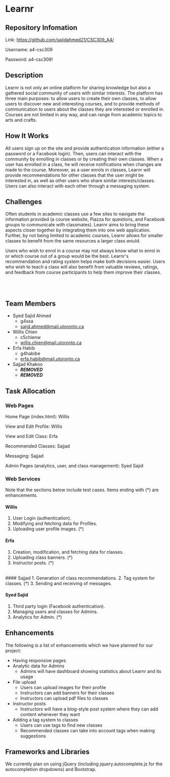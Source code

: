 # Learnr

## Repository Infomation

Link: https://github.com/sajidahmed21/CSC309_A4/

Username: a4-csc309

Password: a4-csc309!

## Description
Learnr is not only an online platform for sharing knowledge but also a gathered social community of users with similar interests. The platform has three main purposes: to allow users to create their own classes, to allow users to discover new and interesting courses, and to provide methods of communication to users about the classes they are interested or enrolled in. Courses are not limited in any way, and can range from academic topics to arts and crafts.

## How It Works
All users sign up on the site and provide authentication information (either a password or a Facebook login). Then, users can interact with the community by enrolling in classes or by creating their own classes. When a user has enrolled in a class, he will receive notifications when changes are made to the course. Moreover, as a user enrols in classes, Learnr will provide recommendations for other classes that the user might be interested in, as well as other users who share similar interests/classes. Users can also interact with each other through a messaging system.

## Challenges
Often students in academic classes use a few sites to navigate the information provided (a course website, Piazza for questions, and Facebook groups to communicate with classmates). Learnr aims to bring these aspects closer together by integrating them into one web application. Further, by not being limited to academic courses, Learnr allows for smaller classes to benefit from the same resources a larger class would.

Users who wish to enrol in a course may not always know what to enrol in or which course out of a group would be the best. Learnr's recommendation and rating system helps make both decisions easier. Users who wish to teach a class will also benefit from valuable reviews, ratings, and feedback from course participants to help them improve their classes.

<br/><br/>

## Team Members
* Syed Sajid Ahmed
    * g4ssa
    * sajid.ahmed@mail.utoronto.ca
* Willis Chien
    * c5chienw
    * willis.chien@mail.utoronto.ca
* Erfa Habib
    * g4habibe
    * erfa.habib@mail.utoronto.ca
* Sajjad Khakoo
    * ***REMOVED***
    * ***REMOVED***

## Task Allocation
### Web Pages
Home Page (index.html): Willis 

View and Edit Profile: Willis

View and Edit Class: Erfa

Recommended Classes: Sajjad

Messaging: Sajjad

Admin Pages (analytics, user, and class management): Syed Sajid

### Web Services
Note that the sections below include test cases. Items ending with (*) are enhancements.

#### Willis
1. User Login (authentication).
2. Modifying and fetching data for Profiles.
3. Uploading user profile images. (*)

#### Erfa
1. Creation, modification, and fetching data for classes.
2. Uploading class banners. (*)
3. Instructor posts. (*)

<br/>
#### Sajjad
1. Generation of class recommendations.
2. Tag system for classes. (*)
3. Sending and receiving of messages.

#### Syed Sajid
1. Third party login (Facebook authentication).
2. Managing users and classes for Admins.
3. Analytics for Admin. (*)

## Enhancements
The following is a list of enhancements which we have planned for our project:

* Having responsive pages
* Analytic data for Admins
    * Admins will have dashboard showing statistics about Learnr and its usage
* File upload
    * Users can upload images for their profile
    * Instructors can add banners for their classes
    * Instructors can upload pdf files to classes
* Instructor posts
    * Instructors will have a blog-style post system where they can add content whenever they want
* Adding a tag system to classes
    * Users can use tags to find new classes
    * Recommended classes can take into account tags when making suggestions

## Frameworks and Libraries
We currently plan on using jQuery (including jquery.autocomplete.js for the autocompletion dropdowns) and Bootstrap.